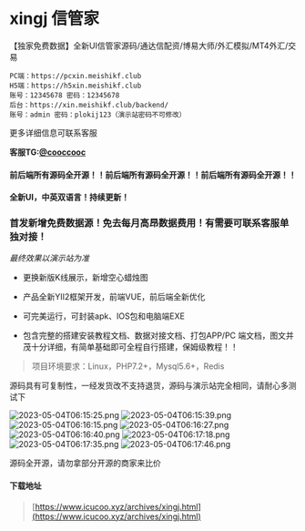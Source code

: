 # xingj 信管家
【独家免费数据】全新UI信管家源码/通达信配资/博易大师/外汇模拟/MT4外汇/交易
```
PC端：https://pcxin.meishikf.club
H5端：https://h5xin.meishikf.club
账号：12345678 密码：12345678
后台：https://xin.meishikf.club/backend/
账号：admin 密码：plokij123（演示站密码不可修改）
```

更多详细信息可联系客服

**客服TG:[@cooccooc](https://t.me/cooccooc)**



#### 前后端所有源码全开源！！前后端所有源码全开源！！前后端所有源码全开源！！

#### 全新UI，中英双语言！持续更新！

### 首发新增免费数据源！免去每月高昂数据费用！有需要可联系客服单独对接！

*最终效果以演示站为准*

- 更换新版K线展示，新增空心蜡烛图

- 产品全新YII2框架开发，前端VUE，前后端全新优化

- 可完美运行，可封装apk、IOS包和电脑端EXE

- 包含完整的搭建安装教程文档、数据对接文档、打包APP/PC 端文档，图文并茂十分详细，有简单基础即可全程自行搭建，保姆级教程！！

> 项目环境要求：Linux，PHP7.2+，Mysql5.6+，Redis



源码具有可复制性，一经发货改不支持退货，源码与演示站完全相同，请耐心多测试下 

![2023-05-04T06:15:25.png][1]
![2023-05-04T06:15:39.png][2]
![2023-05-04T06:16:15.png][3]
![2023-05-04T06:16:27.png][4]
![2023-05-04T06:16:40.png][5]
![2023-05-04T06:17:18.png][6]
![2023-05-04T06:17:35.png][7]
![2023-05-04T06:17:46.png][8]

源码全开源，请勿拿部分开源的商家来比价


#### 下载地址

> [https://www.icucoo.xyz/archives/xingj.html](https://www.icucoo.xyz/archives/xingj.html)


  [1]: https://cdn.zenless.top/gh/UsdtTokenApi/codepic/2023/05/04/1683180926.png
  [2]: https://cdn.zenless.top/gh/UsdtTokenApi/codepic/2023/05/04/1683180940.png
  [3]: https://cdn.zenless.top/gh/UsdtTokenApi/codepic/2023/05/04/1683180977.png
  [4]: https://cdn.zenless.top/gh/UsdtTokenApi/codepic/2023/05/04/1683180989.png
  [5]: https://cdn.zenless.top/gh/UsdtTokenApi/codepic/2023/05/04/1683181000.png
  [6]: https://cdn.zenless.top/gh/UsdtTokenApi/codepic/2023/05/04/1683181039.png
  [7]: https://cdn.zenless.top/gh/UsdtTokenApi/codepic/2023/05/04/1683181055.png
  [8]: https://cdn.zenless.top/gh/UsdtTokenApi/codepic/2023/05/04/1683181066.png
